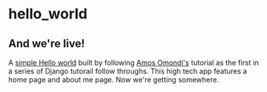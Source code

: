 # hello_world

## And we're live!

A [simple Hello world](https://scotch.io/tutorials/build-your-first-python-and-django-application) built by following 
[Amos Omondi's](https://pub.scotch.io/@amos) tutorial as the first in a series of Django tutorail follow throughs. This high tech app features a home page and about me page.
Now we're getting somewhere.
